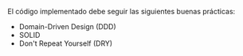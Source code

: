 El código implementado debe seguir las siguientes buenas prácticas:

- Domain-Driven Design (DDD)
- SOLID
- Don't Repeat Yourself (DRY)